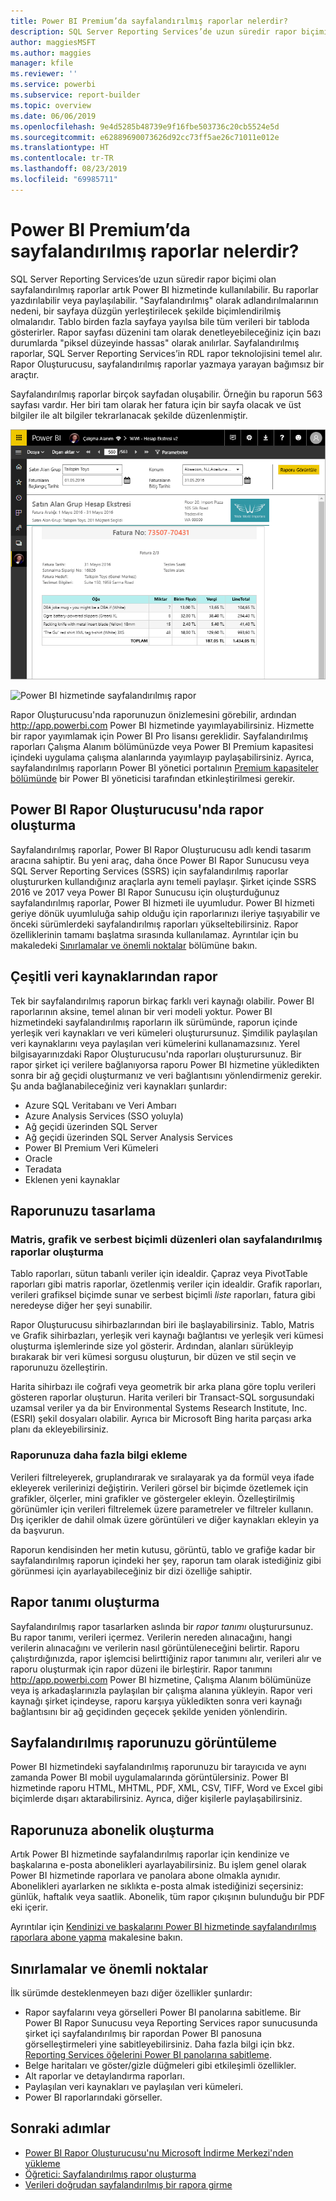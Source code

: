 ```yaml
---
title: Power BI Premium’da sayfalandırılmış raporlar nelerdir?
description: SQL Server Reporting Services’de uzun süredir rapor biçimi olan sayfalandırılmış raporlar artık Power BI hizmetinde kullanılabilir. Bu raporlar yazdırılabilir veya paylaşılabilir. Rapor düzenini tam olarak denetleyebilirsiniz. Örneğin, tablo birden fazla sayfaya yayılsa bile tüm verileri bir tabloda gösterirler.
author: maggiesMSFT
ms.author: maggies
manager: kfile
ms.reviewer: ''
ms.service: powerbi
ms.subservice: report-builder
ms.topic: overview
ms.date: 06/06/2019
ms.openlocfilehash: 9e4d5285b48739e9f16fbe503736c20cb5524e5d
ms.sourcegitcommit: e62889690073626d92cc73ff5ae26c71011e012e
ms.translationtype: HT
ms.contentlocale: tr-TR
ms.lasthandoff: 08/23/2019
ms.locfileid: "69985711"
---
```

# <a name="what-are-paginated-reports-in-power-bi-premium"></a>Power BI Premium’da sayfalandırılmış raporlar nelerdir?

SQL Server Reporting Services’de uzun süredir rapor biçimi olan sayfalandırılmış raporlar artık Power BI hizmetinde kullanılabilir. Bu raporlar yazdırılabilir veya paylaşılabilir. "Sayfalandırılmış" olarak adlandırılmalarının nedeni, bir sayfaya düzgün yerleştirilecek şekilde biçimlendirilmiş olmalarıdır. Tablo birden fazla sayfaya yayılsa bile tüm verileri bir tabloda gösterirler. Rapor sayfası düzenini tam olarak denetleyebileceğiniz için bazı durumlarda "piksel düzeyinde hassas" olarak anılırlar. Sayfalandırılmış raporlar, SQL Server Reporting Services’in RDL rapor teknolojisini temel alır. Rapor Oluşturucusu, sayfalandırılmış raporlar yazmaya yarayan bağımsız bir araçtır. 

Sayfalandırılmış raporlar birçok sayfadan oluşabilir. Örneğin bu raporun 563 sayfası vardır. Her biri tam olarak her fatura için bir sayfa olacak ve üst bilgiler ile alt bilgiler tekrarlanacak şekilde düzenlenmiştir.

![Sayfalandırılmış](media/paginated-reports-report-builder-power-bi/power-bi-paginated-wwi-report-page.png)

![Power BI hizmetinde sayfalandırılmış rapor](media/report-builder-power-bi/report-builder-get-started-paginated-report.png)

Rapor Oluşturucusu'nda raporunuzun önizlemesini görebilir, ardından http://app.powerbi.com Power BI hizmetinde yayımlayabilirsiniz. Hizmette bir rapor yayımlamak için Power BI Pro lisansı gereklidir. Sayfalandırılmış raporları Çalışma Alanım bölümünüzde veya Power BI Premium kapasitesi içindeki uygulama çalışma alanlarında yayımlayıp paylaşabilirsiniz. Ayrıca, sayfalandırılmış raporların Power BI yönetici portalının [Premium kapasiteler bölümünde](service-admin-premium-workloads.md#paginated-reports) bir Power BI yöneticisi tarafından etkinleştirilmesi gerekir. 

## <a name="create-reports-in-power-bi-report-builder"></a>Power BI Rapor Oluşturucusu'nda rapor oluşturma

Sayfalandırılmış raporlar, Power BI Rapor Oluşturucusu adlı kendi tasarım aracına sahiptir. Bu yeni araç, daha önce Power BI Rapor Sunucusu veya SQL Server Reporting Services (SSRS) için sayfalandırılmış raporlar oluştururken kullandığınız araçlarla aynı temeli paylaşır. Şirket içinde SSRS 2016 ve 2017 veya Power BI Rapor Sunucusu için oluşturduğunuz sayfalandırılmış raporlar, Power BI hizmeti ile uyumludur. Power BI hizmeti geriye dönük uyumluluğa sahip olduğu için raporlarınızı ileriye taşıyabilir ve önceki sürümlerdeki sayfalandırılmış raporları yükseltebilirsiniz. Rapor özelliklerinin tamamı başlatma sırasında kullanılamaz. Ayrıntılar için bu makaledeki [Sınırlamalar ve önemli noktalar](#limitations-and-considerations) bölümüne bakın.
     
## <a name="report-from-a-variety-of-data-sources"></a>Çeşitli veri kaynaklarından rapor

Tek bir sayfalandırılmış raporun birkaç farklı veri kaynağı olabilir. Power BI raporlarının aksine, temel alınan bir veri modeli yoktur. Power BI hizmetindeki sayfalandırılmış raporların ilk sürümünde, raporun içinde yerleşik veri kaynakları ve veri kümeleri oluşturursunuz. Şimdilik paylaşılan veri kaynaklarını veya paylaşılan veri kümelerini kullanamazsınız. Yerel bilgisayarınızdaki Rapor Oluşturucusu'nda raporları oluşturursunuz. Bir rapor şirket içi verilere bağlanıyorsa raporu Power BI hizmetine yükledikten sonra bir ağ geçidi oluşturmanız ve veri bağlantısını yönlendirmeniz gerekir. Şu anda bağlanabileceğiniz veri kaynakları şunlardır:

- Azure SQL Veritabanı ve Veri Ambarı
- Azure Analysis Services (SSO yoluyla)
- Ağ geçidi üzerinden SQL Server
- Ağ geçidi üzerinden SQL Server Analysis Services
- Power BI Premium Veri Kümeleri
- Oracle
- Teradata
- Eklenen yeni kaynaklar

## <a name="design-your-report"></a>Raporunuzu tasarlama  

### <a name="create-paginated-reports-with-matrix-chart-and-free-form-layouts"></a>Matris, grafik ve serbest biçimli düzenleri olan sayfalandırılmış raporlar oluşturma

Tablo raporları, sütun tabanlı veriler için idealdir. Çapraz veya PivotTable raporları gibi matris raporlar, özetlenmiş veriler için idealdir. Grafik raporları, verileri grafiksel biçimde sunar ve serbest biçimli *liste* raporları, fatura gibi neredeyse diğer her şeyi sunabilir. 
  
Rapor Oluşturucusu sihirbazlarından biri ile başlayabilirsiniz. Tablo, Matris ve Grafik sihirbazları, yerleşik veri kaynağı bağlantısı ve yerleşik veri kümesi oluşturma işlemlerinde size yol gösterir. Ardından, alanları sürükleyip bırakarak bir veri kümesi sorgusu oluşturun, bir düzen ve stil seçin ve raporunuzu özelleştirin.  
  
Harita sihirbazı ile coğrafi veya geometrik bir arka plana göre toplu verileri gösteren raporlar oluşturun. Harita verileri bir Transact-SQL sorgusundaki uzamsal veriler ya da bir Environmental Systems Research Institute, Inc. (ESRI) şekil dosyaları olabilir. Ayrıca bir Microsoft Bing harita parçası arka planı da ekleyebilirsiniz.  

### <a name="add-more-to-your-report"></a>Raporunuza daha fazla bilgi ekleme

Verileri filtreleyerek, gruplandırarak ve sıralayarak ya da formül veya ifade ekleyerek verilerinizi değiştirin. Verileri görsel bir biçimde özetlemek için grafikler, ölçerler, mini grafikler ve göstergeler ekleyin.  Özelleştirilmiş görünümler için verileri filtrelemek üzere parametreler ve filtreler kullanın. Dış içerikler de dahil olmak üzere görüntüleri ve diğer kaynakları ekleyin ya da başvurun.  

Raporun kendisinden her metin kutusu, görüntü, tablo ve grafiğe kadar bir sayfalandırılmış raporun içindeki her şey, raporun tam olarak istediğiniz gibi görünmesi için ayarlayabileceğiniz bir dizi özelliğe sahiptir.

## <a name="creating-a-report-definition"></a>Rapor tanımı oluşturma

Sayfalandırılmış rapor tasarlarken aslında bir *rapor tanımı* oluşturursunuz. Bu rapor tanımı, verileri içermez. Verilerin nereden alınacağını, hangi verilerin alınacağını ve verilerin nasıl görüntüleneceğini belirtir. Raporu çalıştırdığınızda, rapor işlemcisi belirttiğiniz rapor tanımını alır, verileri alır ve raporu oluşturmak için rapor düzeni ile birleştirir. Rapor tanımını http://app.powerbi.com Power BI hizmetine, Çalışma Alanım bölümünüze veya iş arkadaşlarınızla paylaşılan bir çalışma alanına yükleyin. Rapor veri kaynağı şirket içindeyse, raporu karşıya yükledikten sonra veri kaynağı bağlantısını bir ağ geçidinden geçecek şekilde yeniden yönlendirin. 

## <a name="view-your-paginated-report"></a>Sayfalandırılmış raporunuzu görüntüleme
Power BI hizmetindeki sayfalandırılmış raporunuzu bir tarayıcıda ve aynı zamanda Power BI mobil uygulamalarında görüntülersiniz. Power BI hizmetinde raporu HTML, MHTML, PDF, XML, CSV, TIFF, Word ve Excel gibi biçimlerde dışarı aktarabilirsiniz. Ayrıca, diğer kişilerle paylaşabilirsiniz.  

## <a name="create-a-subscription-to-your-report"></a>Raporunuza abonelik oluşturma

Artık Power BI hizmetinde sayfalandırılmış raporlar için kendinize ve başkalarına e-posta abonelikleri ayarlayabilirsiniz. Bu işlem genel olarak Power BI hizmetinde raporlara ve panolara abone olmakla aynıdır. Abonelikleri ayarlarken ne sıklıkta e-posta almak istediğinizi seçersiniz: günlük, haftalık veya saatlik. Abonelik, tüm rapor çıkışının bulunduğu bir PDF eki içerir.

Ayrıntılar için [Kendinizi ve başkalarını Power BI hizmetinde sayfalandırılmış raporlara abone yapma](paginated-reports-subscriptions.md) makalesine bakın. 

## <a name="limitations-and-considerations"></a>Sınırlamalar ve önemli noktalar

İlk sürümde desteklenmeyen bazı diğer özellikler şunlardır:

- Rapor sayfalarını veya görselleri Power BI panolarına sabitleme. Bir Power BI Rapor Sunucusu veya Reporting Services rapor sunucusunda şirket içi sayfalandırılmış bir rapordan Power BI panosuna görselleştirmeleri yine sabitleyebilirsiniz. Daha fazla bilgi için bkz. [Reporting Services öğelerini Power BI panolarına sabitleme](https://docs.microsoft.com/sql/reporting-services/pin-reporting-services-items-to-power-bi-dashboards).
- Belge haritaları ve göster/gizle düğmeleri gibi etkileşimli özellikler.
- Alt raporlar ve detaylandırma raporları.
- Paylaşılan veri kaynakları ve paylaşılan veri kümeleri.
- Power BI raporlarındaki görseller.
 
## <a name="next-steps"></a>Sonraki adımlar

- [Power BI Rapor Oluşturucusu'nu Microsoft İndirme Merkezi'nden yükleme](https://go.microsoft.com/fwlink/?linkid=2086513)
- [Öğretici: Sayfalandırılmış rapor oluşturma](paginated-reports-quickstart-aw.md)
- [Verileri doğrudan sayfalandırılmış bir rapora girme](paginated-reports-enter-data.md)

  


